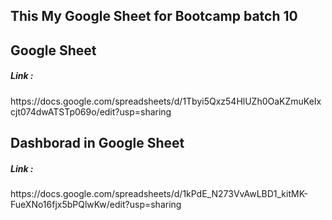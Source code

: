 ## This My Google Sheet for Bootcamp batch 10

<h2>Google Sheet </h2>
<h5>Link : </h5>https://docs.google.com/spreadsheets/d/1Tbyi5Qxz54HlUZh0OaKZmuKeIxcjt074dwATSTp069o/edit?usp=sharing

<h2>Dashborad in Google Sheet </h2>
<h5>Link : </h5> https://docs.google.com/spreadsheets/d/1kPdE_N273VvAwLBD1_kitMK-FueXNo16fjx5bPQlwKw/edit?usp=sharing


